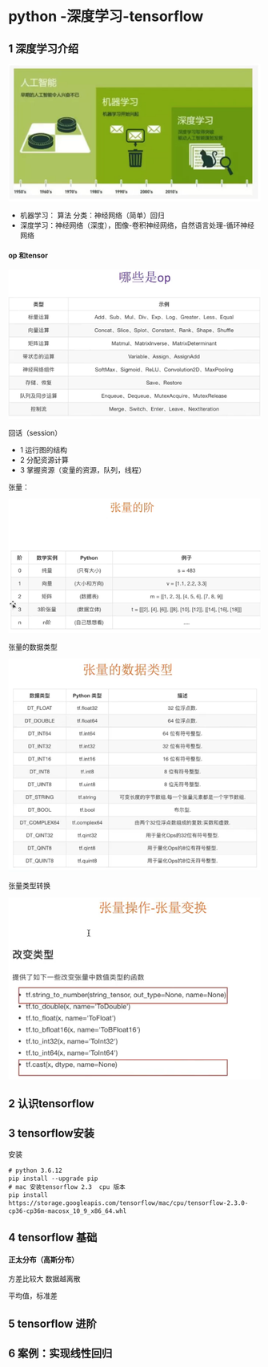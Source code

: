 # python -深度学习-tensorflow

## 1 深度学习介绍

![image-20201105162805610](../../../static/img/image-20201105162805610.png)



- 机器学习： 算法  分类：神经网络（简单）回归
- 深度学习：神经网络（深度），图像-卷积神经网络，自然语言处理-循环神经网络

#### op 和tensor 

 ![image-20201106151711165](../../../static/img/image-20201106151711165.png)

回话（session）

- 1 运行图的结构
- 2 分配资源计算
- 3 掌握资源（变量的资源，队列，线程）

张量：

![image-20201106153905114](../../../static/img/image-20201106153905114.png)

张量的数据类型

![image-20201106154033392](../../../static/img/image-20201106154033392.png)

张量类型转换

![image-20201106160303022](../../../static/img/image-20201106160303022.png)



## 2 认识tensorflow

## 3 tensorflow安装

安装

```
# python 3.6.12
pip install --upgrade pip
# mac 安装tensorflow 2.3  cpu 版本
pip install https://storage.googleapis.com/tensorflow/mac/cpu/tensorflow-2.3.0-cp36-cp36m-macosx_10_9_x86_64.whl

```



## 4 tensorflow 基础

#### 正太分布（高斯分布）

方差比较大  数据越离散

平均值，标准差

## 5 tensorflow 进阶

## 6 案例：实现线性回归

